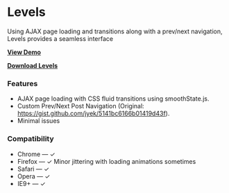# Levels

Using AJAX page loading and transitions along with a prev/next navigation, Levels provides a seamless interface

**[View Demo](http://manugill.github.io/levels/)**

**[Download Levels](https://github.com/manugill/levels/archive/master.zip)**

### Features

* AJAX page loading with CSS fluid transitions using smoothState.js.
* Custom Prev/Next Post Navigation (Original: https://gist.github.com/jyek/5141bc6166b01419d43f).
* Minimal issues

### Compatibility

* Chrome &mdash; ✓
* Firefox &mdash; ✓ Minor jittering with loading animations sometimes
* Safari &mdash; ✓
* Opera &mdash; ✓
* IE9+ &mdash; ✓